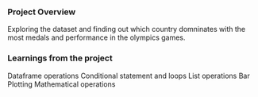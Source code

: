 ### Project Overview

 Exploring the dataset and finding out which country domninates with the most medals and performance in the olympics games.


### Learnings from the project

 Dataframe operations
Conditional statement and loops
List operations
Bar Plotting
Mathematical operations


